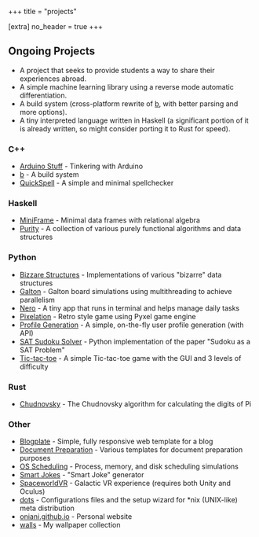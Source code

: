 +++
title = "projects"

[extra]
no_header = true
+++

## Ongoing Projects

- A project that seeks to provide students a way to share their experiences
  abroad.
- A simple machine learning library using a reverse mode automatic
  differentiation.
- A build system (cross-platform rewrite of [b][b], with better parsing and
  more options).
- A tiny interpreted language written in Haskell (a significant portion of it
  is already written, so might consider porting it to Rust for speed).

### C++

- [Arduino Stuff][arduino_stuff] - Tinkering with Arduino
- [b][b] - A build system
- [QuickSpell][quickspell] - A simple and minimal spellchecker

### Haskell

- [MiniFrame][miniframe] - Minimal data frames with relational algebra
- [Purity][purity] - A collection of various purely functional algorithms and data structures

### Python

- [Bizzare Structures][bizarre_structures] - Implementations of various "bizarre" data structures
- [Galton][galton] - Galton board simulations using multithreading to achieve parallelism
- [Nero][nero] - A tiny app that runs in terminal and helps manage daily tasks
- [Pixelation][pixelation] - Retro style game using Pyxel game engine
- [Profile Generation][profile_generation] - A simple, on-the-fly user profile generation (with API)
- [SAT Sudoku Solver][sat_sudoku_solver] - Python implementation of the paper "Sudoku as a SAT Problem"
- [Tic-tac-toe][tic_tac_toe] - A simple Tic-tac-toe game with the GUI and 3 levels of difficulty

### Rust

- [Chudnovsky][chudnovsky] - The Chudnovsky algorithm for calculating the digits of Pi

### Other

- [Blogplate][blogplate] - Simple, fully responsive web template for a blog
- [Document Preparation][document_preparation] - Various templates for document preparation purposes
- [OS Scheduling][os_scheduling] - Process, memory, and disk scheduling simulations
- [Smart Jokes][smart_joke_generator] - "Smart Joke" generator
- [SpaceworldVR][spaceworldvr] - Galactic VR experience (requires both Unity and Oculus)
- [dots][dots] - Configurations files and the setup wizard for \*nix (UNIX-like) meta distribution
- [oniani.github.io][oniani_github_io] - Personal website
- [walls][walls] - My wallpaper collection

[arduino_stuff]: https://github.com/oniani/arduino-stuff
[b]: https://github.com/oniani/b
[chudnovsky]: https://github.com/oniani/chudnovsky
[bizarre_structures]: https://github.com/oniani/bizarre-structures
[blogplate]: https://github.com/oniani/blogplate
[document_preparation]: https://github.com/oniani/document-preparation
[dots]: https://github.com/oniani/dots
[galton]: https://github.com/oniani/galton
[miniframe]: https://github.com/oniani/miniframe
[nero]: https://github.com/oniani/nero
[oniani_github_io]: https://github.com/oniani/oniani_github_io
[os_scheduling]: https://github.com/oniani/os-scheduling
[pixelation]: https://github.com/oniani/pixelation
[profile_generation]: https://github.com/oniani/profile-generation
[purity]: https://github.com/oniani/purity
[quickspell]: https://github.com/oniani/quickspell
[tic_tac_toe]: https://github.com/oniani/tictactoe
[sat_sudoku_solver]: https://github.com/oniani/sat-sudoku
[smart_joke_generator]: https://github.com/oniani/smart-jokes
[spaceworldvr]: https://drive.google.com/file/d/1Cd-EbvudiuenIP1wRMS1TkcMoIBTk5FS
[walls]: https://github.com/oniani/walls
